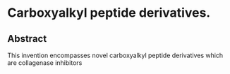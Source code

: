 # Carboxyalkyl peptide derivatives.

## Abstract
This invention encompasses novel carboxyalkyl peptide derivatives which are collagenase inhibitors